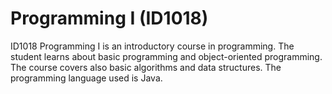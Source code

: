 # Programming I (ID1018)

ID1018 Programming I is an introductory course in programming. The student learns about basic programming and object-oriented programming. The course covers also basic algorithms and data structures. The programming language used is Java.
